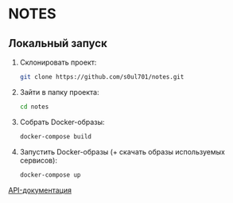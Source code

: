 # NOTES

## Локальный запуск

1. Склонировать проект:

   ```bash
   git clone https://github.com/s0ul701/notes.git
   ```

2. Зайти в папку проекта:

    ```bash
    cd notes
    ```

3. Собрать Docker-образы:

    ```bash
    docker-compose build
    ```

4. Запустить Docker-образы (+ скачать образы используемых сервисов):

    ```bash
    docker-compose up
    ```

[API-документация](http://0.0.0.0:1337/docs/)
